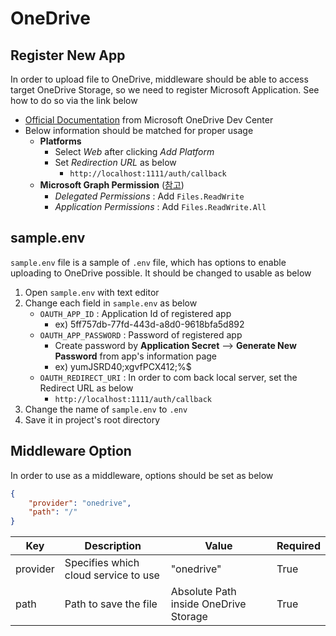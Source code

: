 # OneDrive

## Register New App

In order to upload file to OneDrive, middleware should be able to access target OneDrive Storage, so we need to register Microsoft Application. See how to do so via the link below

- [Official Documentation](https://docs.microsoft.com/en-us/onedrive/developer/rest-api/getting-started/app-registration) from Microsoft OneDrive Dev Center 
- Below information should be matched for proper usage
  - **Platforms**
    - Select *Web* after clicking *Add Platform*
    - Set *Redirection URL* as below
      - `http://localhost:1111/auth/callback`
  - **Microsoft Graph Permission** ([참고](https://docs.microsoft.com/en-us/onedrive/developer/rest-api/api/driveitem_put_content))
    - *Delegated Permissions* : Add `Files.ReadWrite`
    - *Application Permissions* : Add `Files.ReadWrite.All`

## sample.env

`sample.env` file is a sample of `.env` file, which has options to enable uploading to OneDrive possible. It should be changed to usable as below

1. Open `sample.env` with text editor
2. Change each field in `sample.env` as below
   * `OAUTH_APP_ID` : Application Id of registered app
     * ex) 5ff757db-77fd-443d-a8d0-9618bfa5d892
   * `OAUTH_APP_PASSWORD` : Password of registered app
     * Create password by **Application Secret** --> **Generate New Password** from app's information page
     * ex) yumJSRD40;xgvfPCX412;%$ 
   * `OAUTH_REDIRECT_URI` : In order to com back local server, set the Redirect URL as below
     * `http://localhost:1111/auth/callback`
3. Change the name of `sample.env` to  `.env` 
4. Save it in project's root directory

## Middleware Option

In order to use as a middleware, options should be set as below

```json
{
    "provider": "onedrive",
    "path": "/"
}
```

| Key      | Description                          | Value                                 | Required |
| -------- | ------------------------------------ | ------------------------------------- | -------- |
| provider | Specifies which cloud service to use | "onedrive"                            | True     |
| path     | Path to save the file                | Absolute Path inside OneDrive Storage | True     |

